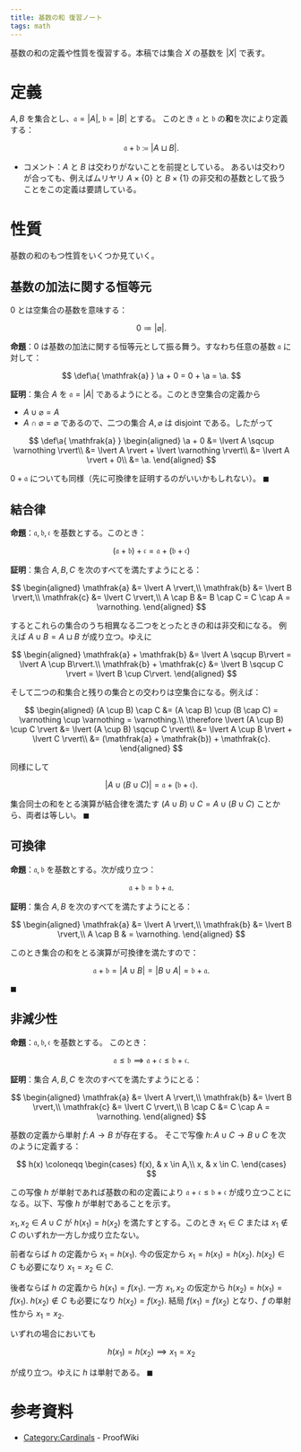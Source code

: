 ```yaml
---
title: 基数の和 復習ノート
tags: math
---
```


基数の和の定義や性質を復習する。本稿では集合 $X$ の基数を $\lvert X \rvert$ で表す。

# 定義

$A, B$ を集合とし、$\mathfrak{a} = \lvert A \rvert$,
$\mathfrak{b} = \lvert B \rvert$ とする。
このとき $\mathfrak{a}$ と $\mathfrak{b}$ の**和**を次により定義する：

$$
\mathfrak{a} + \mathfrak{b} \coloneqq \lvert A \sqcup B \rvert.
$$

* コメント：$A$ と $B$ は交わりがないことを前提としている。
  あるいは交わりが合っても、例えばムリヤリ $A \times \lbrace 0 \rbrace$ と
  $B \times \lbrace 1 \rbrace$ の非交和の基数として扱うことをこの定義は要請している。

# 性質

基数の和のもつ性質をいくつか見ていく。

## 基数の加法に関する恒等元

$0$ とは空集合の基数を意味する：

$$
0 \coloneqq \lvert \varnothing \rvert.
$$

**命題**：$0$ は基数の加法に関する恒等元として振る舞う。すなわち任意の基数 $\mathfrak{a}$ に対して：

$$
\def\a{ \mathfrak{a} }
\a + 0 = 0 + \a = \a.
$$

**証明**：集合 $A$ を $\mathfrak{a} = \lvert A \rvert$ であるようにとる。このとき空集合の定義から
* $A \cup \varnothing = A$
* $A \cap \varnothing = \varnothing$
であるので、二つの集合 $A, \varnothing$ は disjoint である。したがって

$$
\def\a{ \mathfrak{a} }
\begin{aligned}
    \a + 0 &= \lvert A \sqcup \varnothing \rvert\\
    &= \lvert A \rvert + \lvert \varnothing \rvert\\
    &= \lvert A \rvert + 0\\
    &= \a.
\end{aligned}
$$

$0 + \mathfrak{a}$ についても同様（先に可換律を証明するのがいいかもしれない）。
$\blacksquare$

## 結合律

**命題**：$\mathfrak{a}, \mathfrak{b}, \mathfrak{c}$ を基数とする。このとき：

$$
(\mathfrak{a} + \mathfrak{b}) + \mathfrak{c}
= \mathfrak{a} + (\mathfrak{b} + \mathfrak{c})
$$

**証明**：集合 $A, B, C$ を次のすべてを満たすようにとる：

$$
\begin{aligned}
    \mathfrak{a} &= \lvert A \rvert,\\
    \mathfrak{b} &= \lvert B \rvert,\\
    \mathfrak{c} &= \lvert C \rvert,\\
    A \cap B &= B \cap C = C \cap A = \varnothing.
\end{aligned}
$$

するとこれらの集合のうち相異なる二つをとったときの和は非交和になる。
例えば $A \cup B = A \sqcup B$ が成り立つ。ゆえに

$$
\begin{aligned}
    \mathfrak{a} + \mathfrak{b} &= \lvert A \sqcup B\rvert = \lvert A \cup B\rvert.\\
    \mathfrak{b} + \mathfrak{c} &= \lvert B \sqcup C \rvert = \lvert B \cup C\rvert.
\end{aligned}
$$

そして二つの和集合と残りの集合との交わりは空集合になる。例えば：

$$
\begin{aligned}
(A \cup B) \cap C &= (A \cap B) \cup (B \cap C) = \varnothing \cup \varnothing = \varnothing.\\
\therefore \lvert (A \cup B) \cup C \rvert
&= \lvert (A \cup B) \sqcup C \rvert\\
&= \lvert A \cup B \rvert + \lvert C \rvert\\
&= (\mathfrak{a} + \mathfrak{b}) + \mathfrak{c}.
\end{aligned}
$$

同様にして

$$
\lvert A \cup (B \cup C)\rvert = \mathfrak{a} + (\mathfrak{b} + \mathfrak{c}).
$$

集合同士の和をとる演算が結合律を満たす
$(A \cup B) \cup C = A \cup (B \cup C)$
ことから、両者は等しい。
$\blacksquare$

## 可換律

**命題**：$\mathfrak{a}, \mathfrak{b}$ を基数とする。次が成り立つ：

$$
\mathfrak{a} + \mathfrak{b} = \mathfrak{b} + \mathfrak{a}.
$$

**証明**：集合 $A, B$ を次のすべてを満たすようにとる：

$$
\begin{aligned}
    \mathfrak{a} &= \lvert A \rvert,\\
    \mathfrak{b} &= \lvert B \rvert,\\
    A \cap B & = \varnothing.
\end{aligned}
$$

このとき集合の和をとる演算が可換律を満たすので：

$$
\mathfrak{a} + \mathfrak{b}
= \lvert A \cup B \rvert
= \lvert B \cup A \rvert = \mathfrak{b} + \mathfrak{a}.
$$

$\blacksquare$

## 非減少性

**命題**：$\mathfrak{a}, \mathfrak{b}, \mathfrak{c}$ を基数とする。
このとき：

$$
\mathfrak a \le \mathfrak b
\implies
\mathfrak a + \mathfrak c \le \mathfrak b + \mathfrak c.
$$

**証明**：集合 $A, B, C$ を次のすべてを満たすようにとる：

$$
\begin{aligned}
    \mathfrak{a} &= \lvert A \rvert,\\
    \mathfrak{b} &= \lvert B \rvert,\\
    \mathfrak{c} &= \lvert C \rvert,\\
    B \cap C &= C \cap A = \varnothing.
\end{aligned}
$$

基数の定義から単射 $f\colon A\longrightarrow B$ が存在する。
そこで写像 $h\colon A \cup C \longrightarrow B \cup C$ を次のように定義する：

$$
h(x) \coloneqq \begin{cases}
f(x), & x \in A,\\
x, & x \in C.
\end{cases}
$$

この写像 $h$ が単射であれば基数の和の定義により $\mathfrak a + \mathfrak c \le \mathfrak b + \mathfrak c$
が成り立つことになる。以下、写像 $h$ が単射であることを示す。

$x_1, x_2 \in A \cup C$ が $h(x_1) = h(x_2)$ を満たすとする。このとき
$x_1 \in C$ または $x_1 \notin C$ のいずれか一方しか成り立たない。

前者ならば $h$ の定義から $x_1 = h(x_1).$ 今の仮定から $x_1 = h(x_1) = h(x_2).$
$h(x_2) \in C$ も必要になり $x_1 = x_2 \in C.$

後者ならば $h$ の定義から $h(x_1) = f(x_1).$ 一方 $x_1, x_2$ の仮定から
$h(x_2) = h(x_1) = f(x_1).$ $h(x_2) \notin C$ も必要になり $h(x_2) = f(x_2).$
結局 $f(x_1) = f(x_2)$ となり、$f$ の単射性から $x_1 = x_2.$

いずれの場合においても

$$
h(x_1) = h(x_2) \implies x_1 = x_2
$$

が成り立つ。ゆえに $h$ は単射である。
$\blacksquare$

# 参考資料

* [Category:Cardinals](https://proofwiki.org/wiki/Category:Cardinals) - ProofWiki
